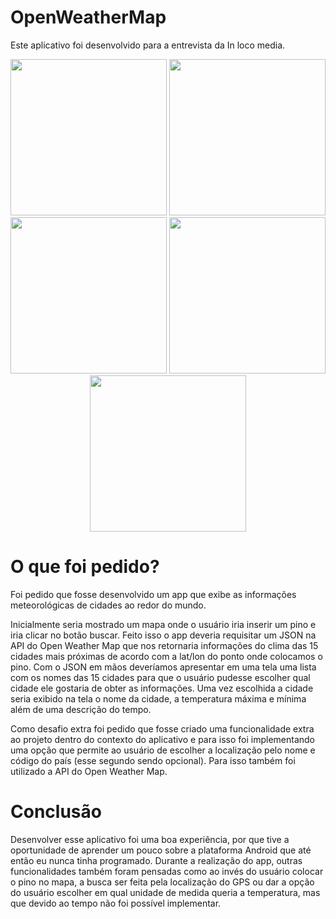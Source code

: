 # OpenWeatherMap

Este aplicativo foi desenvolvido para a entrevista da In loco media.

<p align="center">
  <img src="https://www.dropbox.com/s/pcw42u7t7ymtjtp/tela%20inicial.png?raw=true" width="250"/>
  <img src="https://www.dropbox.com/s/peut59nqbs1splu/tela%20com%20pino.jpg?raw=true" width="250"/>
  <img src="https://www.dropbox.com/s/bept9t5olhgeeif/lista%20de%20cidades%20mais%20proximas.jpg?raw=true" width="250"/>
  <img src="https://www.dropbox.com/s/q6gpc7cu4j5nwz6/informa%C3%A7%C3%B5es%20na%20tela.jpg?raw=true" width="250"/>
  <img src="https://www.dropbox.com/s/ixh11oii6caqonz/busca%20por%20nome.jpg?raw=true" width="250"/>
</p>

# O que foi pedido?

Foi pedido que fosse desenvolvido um app que exibe as informações meteorológicas de cidades ao redor do mundo.

Inicialmente seria mostrado um mapa onde o usuário iria inserir um pino e iria clicar no botão buscar. Feito isso o app deveria
requisitar um JSON na API do Open Weather Map que nos retornaria informações do clima das 15 cidades mais próximas de acordo com a lat/lon do 
ponto onde colocamos o pino. Com o JSON em mãos deveríamos apresentar em uma tela uma lista com os nomes das 15 cidades para que o usuário pudesse 
escolher qual cidade ele gostaria de obter as informações. Uma vez escolhida a cidade seria exibido na tela o nome da cidade, a temperatura máxima e mínima além de uma descrição do tempo.

Como desafio extra foi pedido que fosse criado uma funcionalidade extra ao projeto dentro do contexto do aplicativo e para isso foi implementando uma opção
que permite ao usuário de escolher a localização pelo nome e código do país (esse segundo sendo opcional). Para isso também foi utilizado a  API do Open Weather Map.

# Conclusão

Desenvolver esse aplicativo foi uma boa experiência, por que tive a oportunidade de aprender um pouco sobre a plataforma Android que até então eu nunca tinha programado. Durante a realização do app, outras 
funcionalidades também foram pensadas como ao invés do usuário colocar o pino no mapa, a busca ser feita pela localização do GPS ou dar a opção do usuário escolher em qual unidade de medida queria a temperatura, mas que devido
ao tempo não foi possível implementar.

